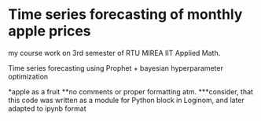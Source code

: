 # Time series forecasting of monthly apple prices
my course work on 3rd semester of RTU MIREA IIT Applied Math.

Time series forecasting using Prophet + bayesian hyperparameter optimization

*apple as a fruit
**no comments or proper formatting atm.
***consider, that this code was written as a module for Python block in Loginom, and later adapted to ipynb format
